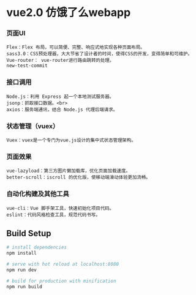 # vue2.0 仿饿了么webapp

### 页面UI

    Flex：Flex 布局，可以简便、完整、响应式地实现各种页面布局。
    sass3.0：CSS预处理器，大大节省了设计者的时间，使得CSS的开发，变得简单和可维护。
    Vue-router： vue-router进行路由跳转的处理。
    new-test-commit


### 接口调用

    Node.js：利用 Express 起一个本地测试服务器。
    jsonp：抓取接口数据。<br>
    axios：服务端通讯，结合 Node.js 代理后端请求。


### 状态管理（vuex）

    Vuex：vuex是一个专门为vue.js设计的集中式状态管理架构。


### 页面效果

    vue-lazyload：第三方图片懒加载库，优化页面加载速度。
    better-scroll：iscroll 的优化版，使移动端滑动体验更加流畅。


### 自动化构建及其他工具

    vue-cli：Vue 脚手架工具，快速初始化项目代码。
    eslint：代码风格检查工具，规范代码书写。


## Build Setup

``` bash
# install dependencies
npm install

# serve with hot reload at localhost:8080
npm run dev

# build for production with minification
npm run build
